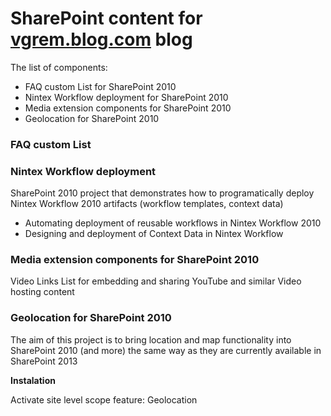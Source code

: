 # SharePoint content for [vgrem.blog.com](http://blog.vgrem.com/) blog


The list of components:

-   FAQ custom List for SharePoint 2010
-   Nintex Workflow deployment for SharePoint 2010
-   Media extension components for SharePoint 2010
-   Geolocation for SharePoint 2010

### FAQ custom List

### Nintex Workflow deployment

SharePoint 2010 project that demonstrates how to programatically deploy Nintex Workflow 2010 artifacts (workflow templates, context data)
-   Automating deployment of reusable workflows in Nintex Workflow 2010
-   Designing and deployment of Context Data in Nintex Workflow
   

### Media extension components for SharePoint 2010

Video Links List for embedding and sharing YouTube and similar Video hosting content

### Geolocation for SharePoint 2010

The aim of this project is to bring location and map functionality into SharePoint 2010 (and more) the same way as they are currently available in SharePoint 2013

**Instalation**

Activate site level scope feature: Geolocation
